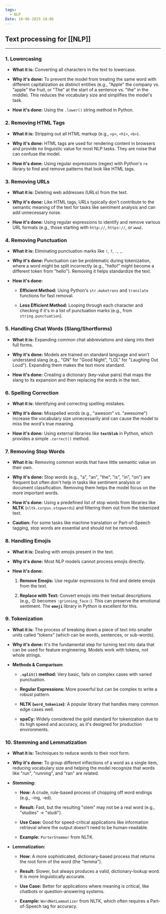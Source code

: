 ```yaml
---
tags:
  - NLP
Date: 10-06-2025 18:06
---
```


## Text processing for [[NLP]]

---

### 1. Lowercasing

- **What it is:** Converting all characters in the text to lowercase.
    
- **Why it's done:** To prevent the model from treating the same word with different capitalization as distinct entities (e.g., "Apple" the company vs. "apple" the fruit, or "The" at the start of a sentence vs. "the" in the middle). This reduces the vocabulary size and simplifies the model's task.
    
- **How it's done:** Using the `.lower()` string method in Python.
    

### 2. Removing HTML Tags

- **What it is:** Stripping out all HTML markup (e.g., `<p>`, `<h1>`, `<b>`).
    
- **Why it's done:** HTML tags are used for rendering content in browsers and provide no linguistic value for most NLP tasks. They are noise that can confuse the model.
    
- **How it's done:** Using regular expressions (regex) with Python's `re` library to find and remove patterns that look like HTML tags.
    

### 3. Removing URLs

- **What it is:** Deleting web addresses (URLs) from the text.
    
- **Why it's done:** Like HTML tags, URLs typically don't contribute to the semantic meaning of the text for tasks like sentiment analysis and can add unnecessary noise.
    
- **How it's done:** Using regular expressions to identify and remove various URL formats (e.g., those starting with `http://`, `https://`, or `www`).
    

### 4. Removing Punctuation

- **What it is:** Eliminating punctuation marks like `!`, `?`, `.`, `,`.
    
- **Why it's done:** Punctuation can be problematic during tokenization, where a word might be split incorrectly (e.g., "hello!" might become a different token from "hello"). Removing it helps standardize the text.
    
- **How it's done:**
    
    - **Efficient Method:** Using Python's `str.maketrans` and `translate` functions for fast removal.
        
    - **Less Efficient Method:** Looping through each character and checking if it's in a list of punctuation marks (e.g., from `string.punctuation`).
        

### 5. Handling Chat Words (Slang/Shortforms)

- **What it is:** Expanding common chat abbreviations and slang into their full forms.
    
- **Why it's done:** Models are trained on standard language and won't understand slang (e.g., "GN" for "Good Night", "LOL" for "Laughing Out Loud"). Expanding them makes the text more standard.
    
- **How it's done:** Creating a dictionary (key-value pairs) that maps the slang to its expansion and then replacing the words in the text.
    

### 6. Spelling Correction

- **What it is:** Identifying and correcting spelling mistakes.
    
- **Why it's done:** Misspelled words (e.g., "awesom" vs. "awesome") increase the vocabulary size unnecessarily and can cause the model to miss the word's true meaning.
    
- **How it's done:** Using external libraries like **`textblob`** in Python, which provides a simple `.correct()` method.
    

### 7. Removing Stop Words

- **What it is:** Removing common words that have little semantic value on their own.
    
- **Why it's done:** Stop words (e.g., "a", "an", "the", "is", "in", "on") are frequent but often don't help in tasks like sentiment analysis or document classification. Removing them helps the model focus on the more important words.
    
- **How it's done:** Using a predefined list of stop words from libraries like **NLTK** (`nltk.corpus.stopwords`) and filtering them out from the tokenized text.
    
- **Caution:** For some tasks like machine translation or Part-of-Speech tagging, stop words are essential and should not be removed.
    

### 8. Handling Emojis

- **What it is:** Dealing with emojis present in the text.
    
- **Why it's done:** Most NLP models cannot process emojis directly.
    
- **How it's done:**
    
    1. **Remove Emojis:** Use regular expressions to find and delete emojis from the text.
        
    2. **Replace with Text:** Convert emojis into their textual descriptions (e.g., 😊 becomes `:grinning_face:`). This can preserve the emotional sentiment. The **`emoji`** library in Python is excellent for this.
        

### 9. Tokenization

- **What it is:** The process of breaking down a piece of text into smaller units called "tokens" (which can be words, sentences, or sub-words).
    
- **Why it's done:** It's the fundamental step for turning text into data that can be used for feature engineering. Models work with tokens, not whole strings.
    
- **Methods & Comparison:**
    
    - **`.split()` method:** Very basic, fails on complex cases with varied punctuation.
        
    - **Regular Expressions:** More powerful but can be complex to write a robust pattern.
        
    - **NLTK (`word_tokenize`):** A popular library that handles many common edge cases well.
        
    - **spaCy:** Widely considered the gold standard for tokenization due to its high speed and accuracy, as it's designed for production environments.
        

### 10. Stemming and Lemmatization

- **What it is:** Techniques to reduce words to their root form.
    
- **Why it's done:** To group different inflections of a word as a single item, reducing vocabulary size and helping the model recognize that words like "run", "running", and "ran" are related.
    
- **Stemming:**
    
    - **How:** A crude, rule-based process of chopping off word endings (e.g., -ing, -ed).
        
    - **Result:** Fast, but the resulting "stem" may not be a real word (e.g., "studies" -> "studi").
        
    - **Use Case:** Good for speed-critical applications like information retrieval where the output doesn't need to be human-readable.
        
    - **Example:** `PorterStemmer` from NLTK.
        
- **Lemmatization:**
    
    - **How:** A more sophisticated, dictionary-based process that returns the root form of the word (the "lemma").
        
    - **Result:** Slower, but always produces a valid, dictionary-lookup word. It is more linguistically accurate.
        
    - **Use Case:** Better for applications where meaning is critical, like chatbots or question-answering systems.
        
    - **Example:** `WordNetLemmatizer` from NLTK, which often requires a Part-of-Speech tag for accuracy.